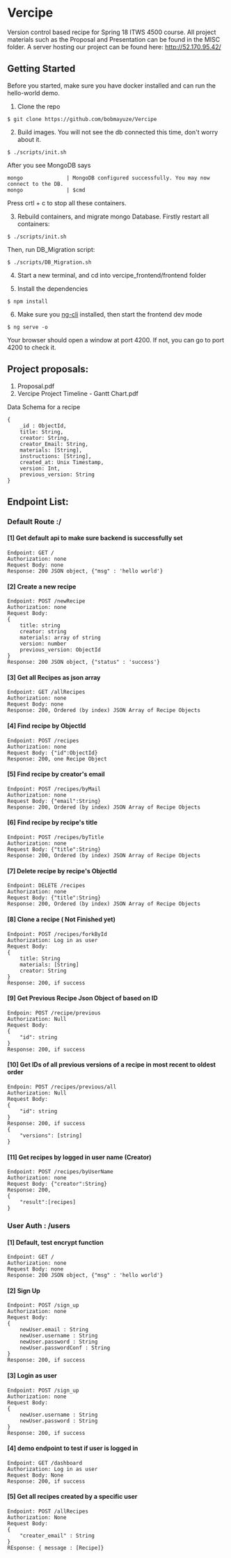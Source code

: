 # Vercipe
Version control based recipe for Spring 18 ITWS 4500 course. 
All project materials such as the Proposal and Presentation can be found in the MISC folder.
A server hosting our project can be found here: http://52.170.95.42/

## Getting Started
Before you started, make sure you have docker installed and can run the hello-world demo.

1. Clone the repo

```
$ git clone https://github.com/bobmayuze/Vercipe
```

2. Build images. You will not see the db connected this time, don't worry about it. 
```
$ ./scripts/init.sh
```

After you see MongoDB says
``` 
mongo              | MongoDB configured successfully. You may now connect to the DB.
mongo              | $cmd
```

Press crtl + c to stop all these containers.


3. Rebuild containers, and migrate mongo Database. Firstly restart all containers:
```
$ ./scripts/init.sh 
```

Then, run DB_Migration script:
```
$ ./scripts/DB_Migration.sh
```


4. Start a new terminal, and cd into vercipe_frontend/frontend folder

5. Install the dependencies 
```
$ npm install
```

6. Make sure you [ng-cli](https://cli.angular.io/) installed, then start the frontend dev mode
```
$ ng serve -o
```

Your browser should open a window at port 4200. If not, you can go to port 4200 to check it.



## Project proposals:

1. Proposal.pdf
2. Vercipe Project Timeline - Gantt Chart.pdf



Data Schema for a recipe
```
{
	_id : ObjectId,
	title: String,
    creator: String,
	creator_Email: String,
	materials: [String],
	instructions: [String],
	created_at: Unix Timestamp,
	version: Int,
	previous_version: String
}

```


## Endpoint List:

### Default Route :/

#### [1] Get default api to make sure backend is successfully set
```
Endpoint: GET /
Authorization: none
Request Body: none
Response: 200 JSON object, {"msg" : 'hello world'}
```

#### [2] Create a new recipe
```
Endpoint: POST /newRecipe
Authorization: none
Request Body: 
{
    title: string
    creator: string
    materials: array of string
    version: number
    previous_version: ObjectId
} 
Response: 200 JSON object, {"status" : 'success'}
```

#### [3] Get all Recipes as json array
```
Endpoint: GET /allRecipes
Authorization: none
Request Body: none
Response: 200, Ordered (by index) JSON Array of Recipe Objects
```

#### [4] Find recipe by ObjectId
```
Endpoint: POST /recipes
Authorization: none
Request Body: {"id":ObjectId}
Response: 200, one Recipe Object
```

#### [5] Find recipe by creator's email
```
Endpoint: POST /recipes/byMail
Authorization: none
Request Body: {"email":String}
Response: 200, Ordered (by index) JSON Array of Recipe Objects
```

#### [6] Find recipe by recipe's title
```
Endpoint: POST /recipes/byTitle
Authorization: none
Request Body: {"title":String}
Response: 200, Ordered (by index) JSON Array of Recipe Objects
```

#### [7] Delete recipe by recipe's ObjectId
```
Endpoint: DELETE /recipes
Authorization: none
Request Body: {"title":String}
Response: 200, Ordered (by index) JSON Array of Recipe Objects
```

#### [8] Clone a recipe ( Not Finished yet)
```
Endpoint: POST /recipes/forkById
Authorization: Log in as user
Request Body: 
{
    title: String
    materials: [String]
    creator: String
}
Response: 200, if success
```

#### [9] Get Previous Recipe Json Object of based on ID
```
Endpoin: POST /recipe/previous
Authorization: Null
Request Body:
{
    "id": string
}
Response: 200, if success
```

#### [10] Get IDs of all previous versions of a recipe in most recent to oldest order
```
Endpoin: POST /recipes/previous/all
Authorization: Null
Request Body:
{
    "id": string
}
Response: 200, if success
{
    "versions": [string]
}
```

#### [11] Get recipes by logged in user name (Creator)
```
Endpoint: POST /recipes/byUserName
Authorization: none
Request Body: {"creator":String}
Response: 200, 
{
    "result":[recipes]
}
```


### User Auth : /users

#### [1] Default, test encrypt function
```
Endpoint: GET /
Authorization: none
Request Body: none
Response: 200 JSON object, {"msg" : 'hello world'}
```

#### [2] Sign Up
```
Endpoint: POST /sign_up
Authorization: none
Request Body: 
{
	newUser.email : String
    newUser.username : String
    newUser.password : String
    newUser.passwordConf : String
}
Response: 200, if success
```

#### [3] Login as user
```
Endpoint: POST /sign_up
Authorization: none
Request Body: 
{
    newUser.username : String
    newUser.password : String
}
Response: 200, if success
```

#### [4] demo endpoint to test if user is logged in
```
Endpoint: GET /dashboard
Authorization: Log in as user
Request Body: None
Response: 200, if success
```

#### [5] Get all recipes created by a specific user
```
Endpoint: POST /allRecipes
Authorization: None
Request Body:
{
    "creater_email" : String
}
REsponse: { message : [Recipe]}
```



